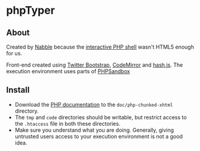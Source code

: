 phpTyper
========

About
-----

Created by [Nabble](http://nabble.nl) because the [interactive PHP shell](http://php.net/manual/en/features.commandline.interactive.php) wasn't HTML5 enough for us.

Front-end created using [Twitter Bootstrap](http://twitter.github.com/bootstrap/), [CodeMirror](http://codemirror.net/) and [hash.js](http://jonnystromberg.com/hash-js). The execution environment uses parts of [PHPSandbox](https://github.com/fregster/PHPSandbox)

Install
-------

 - Download the [PHP documentation](http://www.php.net/download-docs.php) to the `doc/php-chunked-xhtml` directory.
 - The `tmp` and `code` directories should be writable, but restrict access to the `.htaccess` file in both these directories.
 - Make sure you understand what you are doing. Generally, giving untrusted users access to your execution environment is not a good idea.
